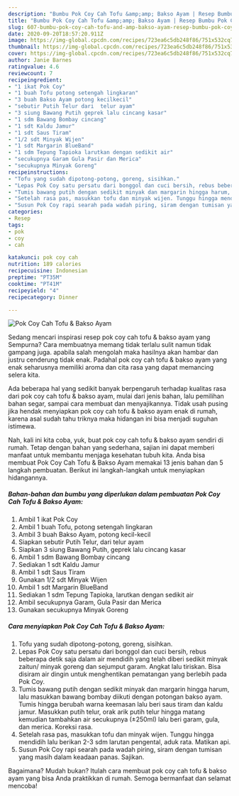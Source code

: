 ```yaml
---
description: "Bumbu Pok Coy Cah Tofu &amp;amp; Bakso Ayam | Resep Bumbu Pok Coy Cah Tofu &amp;amp; Bakso Ayam Yang Bikin Ngiler"
title: "Bumbu Pok Coy Cah Tofu &amp;amp; Bakso Ayam | Resep Bumbu Pok Coy Cah Tofu &amp;amp; Bakso Ayam Yang Bikin Ngiler"
slug: 607-bumbu-pok-coy-cah-tofu-and-amp-bakso-ayam-resep-bumbu-pok-coy-cah-tofu-and-amp-bakso-ayam-yang-bikin-ngiler
date: 2020-09-20T18:57:20.911Z
image: https://img-global.cpcdn.com/recipes/723ea6c5db248f86/751x532cq70/pok-coy-cah-tofu-bakso-ayam-foto-resep-utama.jpg
thumbnail: https://img-global.cpcdn.com/recipes/723ea6c5db248f86/751x532cq70/pok-coy-cah-tofu-bakso-ayam-foto-resep-utama.jpg
cover: https://img-global.cpcdn.com/recipes/723ea6c5db248f86/751x532cq70/pok-coy-cah-tofu-bakso-ayam-foto-resep-utama.jpg
author: Janie Barnes
ratingvalue: 4.6
reviewcount: 7
recipeingredient:
- "1 ikat Pok Coy"
- "1 buah Tofu potong setengah lingkaran"
- "3 buah Bakso Ayam potong kecilkecil"
- "sebutir Putih Telur dari  telur ayam"
- "3 siung Bawang Putih geprek lalu cincang kasar"
- "1 sdm Bawang Bombay cincang"
- "1 sdt Kaldu Jamur"
- "1 sdt Saus Tiram"
- "1/2 sdt Minyak Wijen"
- "1 sdt Margarin BlueBand"
- "1 sdm Tepung Tapioka larutkan dengan sedikit air"
- "secukupnya Garam Gula Pasir dan Merica"
- "secukupnya Minyak Goreng"
recipeinstructions:
- "Tofu yang sudah dipotong-potong, goreng, sisihkan."
- "Lepas Pok Coy satu persatu dari bonggol dan cuci bersih, rebus beberapa detik saja dalam air mendidih yang telah diberi sedikit minyak zaitun/ minyak goreng dan sejumput garam. Angkat lalu tiriskan. Bisa disiram air dingin untuk menghentikan pematangan yang berlebih pada Pok Coy."
- "Tumis bawang putih dengan sedikit minyak dan margarin hingga harum, lalu masukkan bawang bombay diikuti dengan potongan bakso ayam. Tumis hingga berubah warna keemasan lalu beri saus tiram dan kaldu jamur. Masukkan putih telur, orak arik putih telur hingga matang kemudian tambahkan air secukupnya (±250ml) lalu beri garam, gula, dan merica. Koreksi rasa."
- "Setelah rasa pas, masukkan tofu dan minyak wijen. Tunggu hingga mendidih lalu berikan 2-3 sdm larutan pengental, aduk rata. Matikan api."
- "Susun Pok Coy rapi searah pada wadah piring, siram dengan tumisan yang masih dalam keadaan panas. Sajikan."
categories:
- Resep
tags:
- pok
- coy
- cah

katakunci: pok coy cah 
nutrition: 189 calories
recipecuisine: Indonesian
preptime: "PT35M"
cooktime: "PT41M"
recipeyield: "4"
recipecategory: Dinner

---
```



![Pok Coy Cah Tofu &amp; Bakso Ayam](https://img-global.cpcdn.com/recipes/723ea6c5db248f86/751x532cq70/pok-coy-cah-tofu-bakso-ayam-foto-resep-utama.jpg)

Sedang mencari inspirasi resep pok coy cah tofu &amp; bakso ayam yang Sempurna? Cara membuatnya memang tidak terlalu sulit namun tidak gampang juga. apabila salah mengolah maka hasilnya akan hambar dan justru cenderung tidak enak. Padahal pok coy cah tofu &amp; bakso ayam yang enak seharusnya memiliki aroma dan cita rasa yang dapat memancing selera kita.

Ada beberapa hal yang sedikit banyak berpengaruh terhadap kualitas rasa dari pok coy cah tofu &amp; bakso ayam, mulai dari jenis bahan, lalu pemilihan bahan segar, sampai cara membuat dan menyajikannya. Tidak usah pusing jika hendak menyiapkan pok coy cah tofu &amp; bakso ayam enak di rumah, karena asal sudah tahu triknya maka hidangan ini bisa menjadi suguhan istimewa.




Nah, kali ini kita coba, yuk, buat pok coy cah tofu &amp; bakso ayam sendiri di rumah. Tetap dengan bahan yang sederhana, sajian ini dapat memberi manfaat untuk membantu menjaga kesehatan tubuh kita. Anda bisa membuat Pok Coy Cah Tofu &amp; Bakso Ayam memakai 13 jenis bahan dan 5 langkah pembuatan. Berikut ini langkah-langkah untuk menyiapkan hidangannya.

<!--inarticleads1-->

##### Bahan-bahan dan bumbu yang diperlukan dalam pembuatan Pok Coy Cah Tofu &amp; Bakso Ayam:

1. Ambil 1 ikat Pok Coy
1. Ambil 1 buah Tofu, potong setengah lingkaran
1. Ambil 3 buah Bakso Ayam, potong kecil-kecil
1. Siapkan sebutir Putih Telur, dari  telur ayam
1. Siapkan 3 siung Bawang Putih, geprek lalu cincang kasar
1. Ambil 1 sdm Bawang Bombay cincang
1. Sediakan 1 sdt Kaldu Jamur
1. Ambil 1 sdt Saus Tiram
1. Gunakan 1/2 sdt Minyak Wijen
1. Ambil 1 sdt Margarin BlueBand
1. Sediakan 1 sdm Tepung Tapioka, larutkan dengan sedikit air
1. Ambil secukupnya Garam, Gula Pasir dan Merica
1. Gunakan secukupnya Minyak Goreng




<!--inarticleads2-->

##### Cara menyiapkan Pok Coy Cah Tofu &amp; Bakso Ayam:

1. Tofu yang sudah dipotong-potong, goreng, sisihkan.
1. Lepas Pok Coy satu persatu dari bonggol dan cuci bersih, rebus beberapa detik saja dalam air mendidih yang telah diberi sedikit minyak zaitun/ minyak goreng dan sejumput garam. Angkat lalu tiriskan. Bisa disiram air dingin untuk menghentikan pematangan yang berlebih pada Pok Coy.
1. Tumis bawang putih dengan sedikit minyak dan margarin hingga harum, lalu masukkan bawang bombay diikuti dengan potongan bakso ayam. Tumis hingga berubah warna keemasan lalu beri saus tiram dan kaldu jamur. Masukkan putih telur, orak arik putih telur hingga matang kemudian tambahkan air secukupnya (±250ml) lalu beri garam, gula, dan merica. Koreksi rasa.
1. Setelah rasa pas, masukkan tofu dan minyak wijen. Tunggu hingga mendidih lalu berikan 2-3 sdm larutan pengental, aduk rata. Matikan api.
1. Susun Pok Coy rapi searah pada wadah piring, siram dengan tumisan yang masih dalam keadaan panas. Sajikan.




Bagaimana? Mudah bukan? Itulah cara membuat pok coy cah tofu &amp; bakso ayam yang bisa Anda praktikkan di rumah. Semoga bermanfaat dan selamat mencoba!
